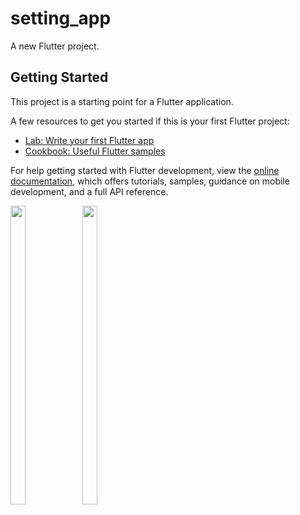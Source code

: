 # setting_app

A new Flutter project.

## Getting Started

This project is a starting point for a Flutter application.

A few resources to get you started if this is your first Flutter project:

- [Lab: Write your first Flutter app](https://docs.flutter.dev/get-started/codelab)
- [Cookbook: Useful Flutter samples](https://docs.flutter.dev/cookbook)

For help getting started with Flutter development, view the
[online documentation](https://docs.flutter.dev/), which offers tutorials,
samples, guidance on mobile development, and a full API reference.

<p>
<img src = "https://user-images.githubusercontent.com/113697861/225906211-401823df-c4fd-49dc-b809-912b692a084f.png" width=22% height=35%>
<img src = "https://user-images.githubusercontent.com/113697861/225906225-979d294a-670a-49d8-849d-3cd288f7c48c.png" width=22% height=35%>
</p>
